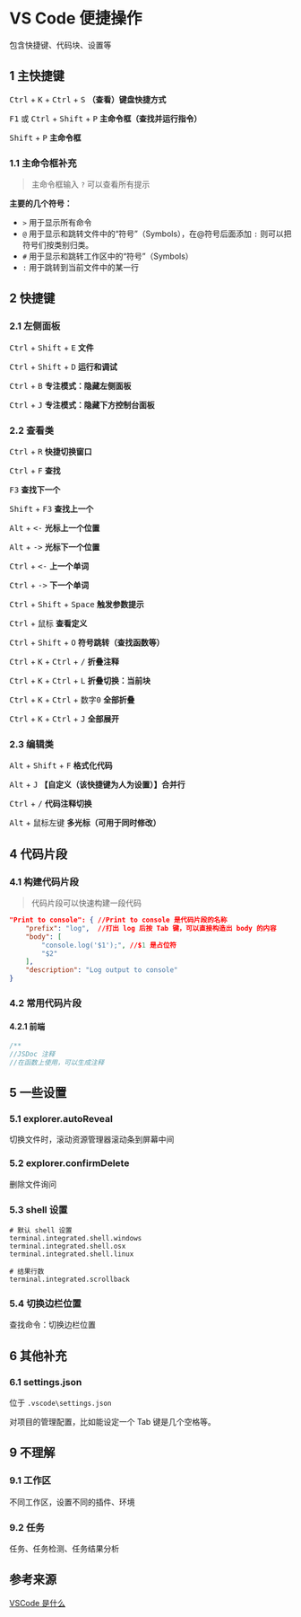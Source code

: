# VS Code 便捷操作

包含快捷键、代码块、设置等



## 1 主快捷键

<kbd>Ctrl</kbd> + <kbd>K</kbd> +  <kbd>Ctrl</kbd> + <kbd>S</kbd> **（查看）键盘快捷方式**

<kbd>F1</kbd> 或 <kbd>Ctrl</kbd> + <kbd>Shift</kbd> + <kbd>P</kbd> **主命令框（查找并运行指令）**

<kbd>Shift</kbd> + <kbd>P</kbd> **主命令框**

### 1.1 主命令框补充

> 主命令框输入 `?` 可以查看所有提示

**主要的几个符号：**

* `>` 用于显示所有命令
* `@` 用于显示和跳转文件中的“符号”（Symbols），在@符号后面添加 `:` 则可以把符号们按类别归类。
* `#` 用于显示和跳转工作区中的“符号”（Symbols）
* `:` 用于跳转到当前文件中的某一行



## 2 快捷键

### 2.1 左侧面板

<kbd>Ctrl</kbd> + <kbd>Shift</kbd> + <kbd>E</kbd> **文件**

<kbd>Ctrl</kbd> + <kbd>Shift</kbd> + <kbd>D</kbd> **运行和调试**

<kbd>Ctrl</kbd> + <kbd>B</kbd> **专注模式：隐藏左侧面板**

<kbd>Ctrl</kbd> + <kbd>J</kbd> **专注模式：隐藏下方控制台面板**

### 2.2 查看类

<kbd>Ctrl</kbd> + <kbd>R</kbd> **快捷切换窗口**

<kbd>Ctrl</kbd> + <kbd>F</kbd> **查找**

<kbd>F3</kbd> **查找下一个**

<kbd>Shift</kbd> + <kbd>F3</kbd> **查找上一个**

<kbd>Alt</kbd> + <kbd><-</kbd> **光标上一个位置**

<kbd>Alt</kbd> + <kbd>-></kbd> **光标下一个位置**

<kbd>Ctrl</kbd> + <kbd><-</kbd> **上一个单词**

<kbd>Ctrl</kbd> + <kbd>-></kbd> **下一个单词**

<kbd>Ctrl</kbd> + <kbd>Shift</kbd> + <kbd>Space</kbd> **触发参数提示**

<kbd>Ctrl</kbd> + <kbd>鼠标</kbd>  **查看定义**

<kbd>Ctrl</kbd> + <kbd>Shift</kbd> + <kbd>O</kbd> **符号跳转（查找函数等）**

<kbd>Ctrl</kbd> + <kbd>K</kbd> +  <kbd>Ctrl</kbd> + <kbd>/</kbd> **折叠注释**

<kbd>Ctrl</kbd> + <kbd>K</kbd> +  <kbd>Ctrl</kbd> + <kbd>L</kbd> **折叠切换：当前块**

<kbd>Ctrl</kbd> + <kbd>K</kbd> +  <kbd>Ctrl</kbd> + <kbd>数字0</kbd> **全部折叠**

<kbd>Ctrl</kbd> + <kbd>K</kbd> +  <kbd>Ctrl</kbd> + <kbd>J</kbd> **全部展开**

### 2.3 编辑类

<kbd>Alt</kbd> + <kbd>Shift</kbd> + <kbd>F</kbd> **格式化代码**

<kbd>Alt</kbd> + <kbd>J</kbd> **【自定义（该快捷键为人为设置）】合并行**

<kbd>Ctrl</kbd> + <kbd>/</kbd> **代码注释切换**

<kbd>Alt</kbd> + <kbd>鼠标左键</kbd>  **多光标（可用于同时修改）**



## 4 代码片段

### 4.1 构建代码片段

> 代码片段可以快速构建一段代码

```json
"Print to console": { //Print to console 是代码片段的名称
    "prefix": "log",  //打出 log 后按 Tab 键，可以直接构造出 body 的内容
    "body": [
        "console.log('$1');", //$1 是占位符
        "$2"
    ],
    "description": "Log output to console"
}
```

### 4.2 常用代码片段

#### 4.2.1 前端

```js
/**
//JSDoc 注释
//在函数上使用，可以生成注释
```



## 5 一些设置

### 5.1 explorer.autoReveal

切换文件时，滚动资源管理器滚动条到屏幕中间

### 5.2 explorer.confirmDelete

删除文件询问

### 5.3 shell 设置

```shell
# 默认 shell 设置
terminal.integrated.shell.windows
terminal.integrated.shell.osx
terminal.integrated.shell.linux

# 结果行数
terminal.integrated.scrollback
```

### 5.4 切换边栏位置

查找命令：切换边栏位置



## 6 其他补充

### 6.1 settings.json

位于 `.vscode\settings.json`

对项目的管理配置，比如能设定一个 Tab 键是几个空格等。



## 9 不理解

### 9.1 工作区

不同工作区，设置不同的插件、环境

### 9.2 任务

任务、任务检测、任务结果分析



## 参考来源

[VSCode 是什么](https://geek-docs.com/vscode/vscode-tutorials/what-is-vscode.html)